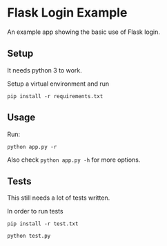 # Flask Login Example

An example app showing the basic use of Flask login.

Setup
-----

It needs python 3 to work.

Setup a virtual environment and run

`pip install -r requirements.txt`

Usage
-----

Run:

`python app.py -r`

Also check `python app.py -h` for more options.

Tests
-----

This still needs a lot of tests written.

In order to run tests

`pip install -r test.txt`

`python test.py`
